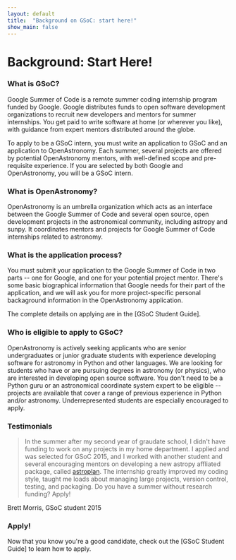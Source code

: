 ```yaml
---
layout: default
title:  "Background on GSoC: start here!"
show_main: false 
---
```


# Background: Start Here!

### What is GSoC? 

Google Summer of Code is a remote summer coding internship program funded by 
Google. Google distributes funds to open software development organizations to 
recruit new developers and mentors for summer internships. You get paid to write 
software at home (or wherever you like), with guidance from expert mentors 
distributed around the globe.

To apply to be a GSoC intern, you must write an application to GSoC and an 
application to OpenAstronomy. Each summer, several projects are offered by 
potential OpenAstronomy mentors, with well-defined scope and pre-requisite 
experience. If you are selected by both Google and OpenAstronomy, you will be
a GSoC intern.

### What is OpenAstronomy?

OpenAstronomy is an umbrella organization which acts as an interface between
the Google Summer of Code and several open source, open development projects
in the astronomical community, including astropy and sunpy. It coordinates
mentors and projects for Google Summer of Code internships related to astronomy.

### What is the application process?

You must submit your application to the Google Summer of Code in two parts -- 
one for Google, and one for your potential project mentor. There's some basic 
biographical information that Google needs for their part of the application, 
and we will ask you for more project-specific personal backaground information 
in the OpenAstronomy application. 

The complete details on applying are in the [GSoC Student Guide].

### Who is eligible to apply to GSoC?

OpenAstronomy is actively seeking applicants who are senior undergraduates or
junior graduate students with experience developing software for astronomy in 
Python and other languages. We are looking for students who have or are pursuing
degrees in astronomy (or physics), who are interested in developing open source 
software. You don't need to be a Python guru or an astronomical coordinate 
system expert to be eligible -- projects are available that cover a range of 
previous experience in Python and/or astronomy. Underrepresented students are 
especially encouraged to apply.

### Testimonials

> In the summer after my second year of graudate school, I didn't have funding
to work on any projects in my home department. I applied and was selected for
GSoC 2015, and I worked with another student and several encouraging mentors on
developing a new astropy affliated package, called 
[astroplan](http://astroplan.readthedocs.io/). The internship greatly improved
my coding style, taught me loads about managing large projects, version control,
testing, and packaging. Do you have a summer without research funding? Apply!

Brett Morris, GSoC student 2015


### Apply! 

Now that you know you're a good candidate, check out the [GSoC Student Guide]
to learn how to apply.

